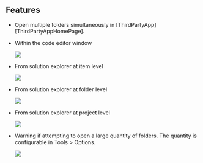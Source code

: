 
## Features

- Open multiple folders simultaneously in [ThirdPartyApp][ThirdPartyAppHomePage].

- Within the code editor window

  ![](ReadMeScreenShot_CodeEditorWindow.png)

- From solution explorer at item level

  ![](ReadMeScreenShot_ContextMenu.png)

- From solution explorer at folder level
 
  ![](ReadMeScreenShot_FolderNode.png)

- From solution explorer at project level

  ![](ReadMeScreenShot_ProjNode.png)

- Warning if attempting to open a large quantity of folders. The quantity is configurable in Tools > Options.

  ![](../Generic_ReadMeScreenShot_WarningLargeQuantity.png)
